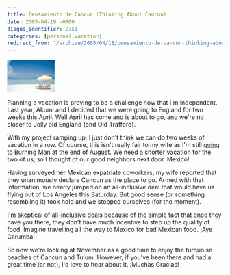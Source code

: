 ```yaml
---
title: Pensamiento de Cancun (Thinking About Cancun)
date: 2005-04-19 -0800
disqus_identifier: 2751
categories: [personal,vacation]
redirect_from: "/archive/2005/04/18/pensamiento-de-cancun-thinking-about-cancun.aspx/"
---
```


![Cancun](/images/Cancun.jpg)

Planning a vacation is proving to be a
challenge now that I'm independent. Last year, Akumi and I decided that
we were going to England for two weeks this April. Well April has come
and is about to go, and we're no closer to Jolly old England (and Old
Trafford).

With my project ramping up, I just don't think we can do two weeks of
vacation in a row. Of course, this isn't really fair to my wife as I'm
still [going to Burning
Man](https://haacked.com/archive/2005/02/02/2075.aspx) at the end of
August. We need a shorter vacation for the two of us, so I thought of
our good neighbors next door. Mexico!

Having surveyed her Mexican expatriate coworkers, my wife reported that
they unanimously declare Cancun as the place to go. Armed with that
information, we nearly jumped on an all-inclusive deal that would have
us flying out of Los Angeles this Saturday. But good sense (or something
resembling it) took hold and we stopped ourselves (for the moment).

I'm skeptical of all-inclusive deals because of the simple fact that
once they have you there, they don't have much incentive to step up the
quality of food. Imagine travelling all the way to Mexico for bad
Mexican food. ¡Aye Carumba!

So now we're looking at November as a good time to enjoy the turquoise
beaches of Cancun and Tulum. However, if you've been there and had a
great time (or not), I'd love to hear about it. ¡Muchas Gracias!

